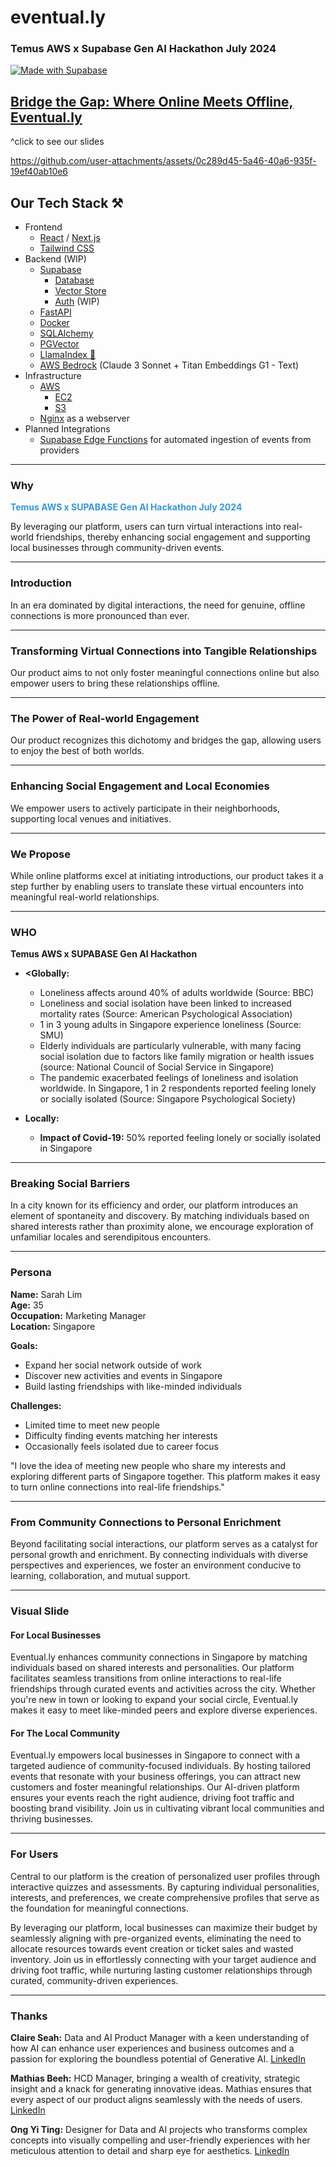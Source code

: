 # eventual.ly
### Temus AWS x Supabase Gen AI Hackathon July 2024

<p>
  <a>
    <a href="https://supabase.com">
    <img src="https://supabase.com/badge-made-with-supabase-dark.svg" alt="Made with Supabase">
    </a>
  </a>
</p>

## [Bridge the Gap: Where Online Meets Offline, Eventual.ly](https://www.figma.com/slides/rLw1XTMGoNGI0VhAKCsP41/eventual.ly?node-id=4-59&t=5Pmj7zOE7jYDE68p-1)
^click to see our slides



https://github.com/user-attachments/assets/0c289d45-5a46-40a6-935f-19ef40ab10e6




## Our Tech Stack ⚒️
- Frontend
    - [React](https://react.dev/) / [Next.js](https://nextjs.org/)
    - [Tailwind CSS](https://tailwindcss.com/)
- Backend (WIP)
    - [Supabase](https://supabase.com)
      - [Database](https://supabase.com/database)
      - [Vector Store](https://supabase.com/vector)
      - [Auth](https://supabase.com/auth) (WIP)
    - [FastAPI](https://fastapi.tiangolo.com/)
    - [Docker](https://www.docker.com/)
    - [SQLAlchemy](https://www.sqlalchemy.org/)
    - [PGVector](https://github.com/pgvector/pgvector)
    - [LlamaIndex 🦙](https://www.llamaindex.ai/)
    - [AWS Bedrock](https://aws.amazon.com/bedrock/) (Claude 3 Sonnet + Titan Embeddings G1 - Text)
- Infrastructure
    - [AWS](https://aws.amazon.com/)
        - [EC2](https://aws.amazon.com/ec2/)
        - [S3](https://aws.amazon.com/s3/)
    - [Nginx](https://docs.nginx.com/) as a webserver
- Planned Integrations
  - [Supabase Edge Functions](https://supabase.com/edge-functions) for automated ingestion of events from providers


---

### Why

**<span style="color: #3498DB;">Temus AWS x SUPABASE Gen AI Hackathon July 2024</span>**

By leveraging our platform, users can turn virtual interactions into real-world friendships, thereby enhancing social engagement and supporting local businesses through community-driven events.

---

### Introduction

In an era dominated by digital interactions, the need for genuine, offline connections is more pronounced than ever.


---

### Transforming Virtual Connections into Tangible Relationships

Our product aims to not only foster meaningful connections online but also empower users to bring these relationships offline.

---

### The Power of Real-world Engagement

Our product recognizes this dichotomy and bridges the gap, allowing users to enjoy the best of both worlds.

---

### Enhancing Social Engagement and Local Economies

We empower users to actively participate in their neighborhoods, supporting local venues and initiatives.

---

### We Propose

While online platforms excel at initiating introductions, our product takes it a step further by enabling users to translate these virtual encounters into meaningful real-world relationships.

---

### WHO

**Temus AWS x SUPABASE Gen AI Hackathon**

- **<Globally:**
  - Loneliness affects around 40% of adults worldwide (Source: BBC)
  - Loneliness and social isolation have been linked to increased mortality rates (Source: American Psychological Association)
  - 1 in 3 young adults in Singapore experience loneliness (Source: SMU)
  - Elderly individuals are particularly vulnerable, with many facing social isolation due to factors like family migration or health issues (source: National Council of Social Service in Singapore)
  - The pandemic exacerbated feelings of loneliness and isolation worldwide. In Singapore, 1 in 2 respondents reported feeling lonely or socially isolated (Source: Singapore Psychological Society)

- **Locally:**
  - **Impact of Covid-19:** 50% reported feeling lonely or socially isolated in Singapore

---

### Breaking Social Barriers

In a city known for its efficiency and order, our platform introduces an element of spontaneity and discovery. By matching individuals based on shared interests rather than proximity alone, we encourage exploration of unfamiliar locales and serendipitous encounters.

---

### Persona

**Name:** Sarah Lim  
**Age:** 35  
**Occupation:** Marketing Manager  
**Location:** Singapore

**Goals:**
- Expand her social network outside of work
- Discover new activities and events in Singapore
- Build lasting friendships with like-minded individuals

**Challenges:**
- Limited time to meet new people
- Difficulty finding events matching her interests
- Occasionally feels isolated due to career focus

"I love the idea of meeting new people who share my interests and exploring different parts of Singapore together. This platform makes it easy to turn online connections into real-life friendships."

---

### From Community Connections to Personal Enrichment

Beyond facilitating social interactions, our platform serves as a catalyst for personal growth and enrichment. By connecting individuals with diverse perspectives and experiences, we foster an environment conducive to learning, collaboration, and mutual support.

---

### Visual Slide

#### For Local Businesses

Eventual.ly enhances community connections in Singapore by matching individuals based on shared interests and personalities. Our platform facilitates seamless transitions from online interactions to real-life friendships through curated events and activities across the city. Whether you're new in town or looking to expand your social circle, Eventual.ly makes it easy to meet like-minded peers and explore diverse experiences.

#### For The Local Community

Eventual.ly empowers local businesses in Singapore to connect with a targeted audience of community-focused individuals. By hosting tailored events that resonate with your business offerings, you can attract new customers and foster meaningful relationships. Our AI-driven platform ensures your events reach the right audience, driving foot traffic and boosting brand visibility. Join us in cultivating vibrant local communities and thriving businesses.

---

### For Users

Central to our platform is the creation of personalized user profiles through interactive quizzes and assessments. By capturing individual personalities, interests, and preferences, we create comprehensive profiles that serve as the foundation for meaningful connections.

By leveraging our platform, local businesses can maximize their budget by seamlessly aligning with pre-organized events, eliminating the need to allocate resources towards event creation or ticket sales and wasted inventory. Join us in effortlessly connecting with your target audience and driving foot traffic, while nurturing lasting customer relationships through curated, community-driven experiences.

---

### Thanks

**Claire Seah:** Data and AI Product Manager with a keen understanding of how AI can enhance user experiences and business outcomes and a passion for exploring the boundless potential of Generative AI. [LinkedIn](https://www.linkedin.com/in/claire-seah/)

**Mathias Beeh:** HCD Manager, bringing a wealth of creativity, strategic insight and a knack for generating innovative ideas. Mathias ensures that every aspect of our product aligns seamlessly with the needs of users. [LinkedIn](https://www.linkedin.com/in/mathiasbeeh/)

**Ong Yi Ting:** Designer for Data and AI projects who transforms complex concepts into visually compelling and user-friendly experiences with her meticulous attention to detail and sharp eye for aesthetics. [LinkedIn](https://www.linkedin.com/in/yxtxng/)
